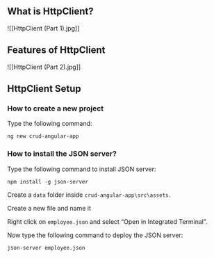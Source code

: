 ## What is HttpClient?

![[HttpClient (Part 1).jpg]]

## Features of HttpClient

![[HttpClient (Part 2).jpg]]

## HttpClient Setup

### How to create a new project

Type the following command:

```CMD
ng new crud-angular-app
```

### How to install the JSON server?

Type the following command to install JSON server:

```CMD
npm install -g json-server
```

Create a `data` folder inside `crud-angular-app\src\assets`.

Create a new file and name it 

Right click on `employee.json` and select “Open in Integrated Terminal”.

Now type the following command to deploy the JSON server:

```CMD
json-server employee.json
```



